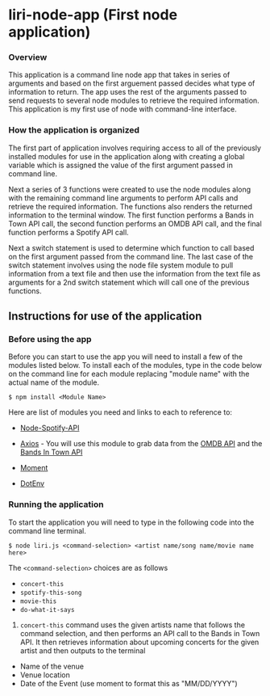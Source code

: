 # liri-node-app (First node application)

### Overview
This application is a command line node app that takes in series of arguments and based on the first arguement passed decides what type of information to return.  The app uses the rest of the arguments passed to send requests to several node modules to retrieve the required information.  This application is my first use of node with command-line interface.

### How the application is organized
The first part of application involves requiring access to all of the previously installed modules for use in the application along with creating a global variable which is assigned the value of the first argument passed in command line.  

Next a series of 3 functions were created to use the node modules along with the remaining command line arguments to perform API calls and retrieve the required information.  The functions also renders the returned information to the terminal window.  The first function performs a Bands in Town API call, the second function performs an OMDB API call, and the final function performs a Spotify API call.

Next a switch statement is used to determine which function to call based on the first argument passed from the command line.  The last case of the switch statement involves using the node file system module to pull information from a text file and then use the information from the text file as arguments for a 2nd switch statement which will call one of the previous functions.

## Instructions for use of the application
### Before using the app
Before you can start to use the app you will need to install a few of the modules listed below.  To install each of the modules, type in the code below on the command line for each module replacing "module name" with the actual name of the module.

`$ npm install <Module Name>`

Here are list of modules you need and links to each to reference to:
* [Node-Spotify-API](https://www.npmjs.com/package/node-spotify-api)
* [Axios](https://www.npmjs.com/package/axios) - You will use this module to grab data from the [OMDB API](http://www.omdbapi.com/) and the [Bands In Town API](http://www.artists.bandsintown.com/bandsintown-api)

* [Moment](https://www.npmjs.com/package/moment)
* [DotEnv](https://www.npmjs.com/package/dotenv)

### Running the application
To start the application you will need to type in the following code into the command line terminal.

`$ node liri.js <command-selection> <artist name/song name/movie name here>`

The `<command-selection>` choices are as follows
- `concert-this`
- `spotify-this-song`
- `movie-this`
- `do-what-it-says`

1. `concert-this` command uses the given artists name that follows the command selection, and then performs an API call to the Bands in Town API.  It then retrieves information about upcoming concerts for the given artist and then outputs to the terminal 

- Name of the venue
- Venue location
- Date of the Event (use moment to format this as "MM/DD/YYYY")





